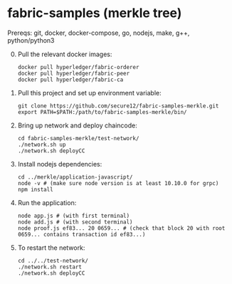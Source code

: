 # fabric-samples (merkle tree)

Prereqs: git, docker, docker-compose, go, nodejs, make, g++, python/python3

0. Pull the relevant docker images:
    ```
    docker pull hyperledger/fabric-orderer
    docker pull hyperledger/fabric-peer
    docker pull hyperledger/fabric-ca
    ```

1. Pull this project and set up environment variable:
    ```
    git clone https://github.com/secure12/fabric-samples-merkle.git
    export PATH=$PATH:/path/to/fabric-samples-merkle/bin/
    ```
2. Bring up network and deploy chaincode:
    ```
    cd fabric-samples-merkle/test-network/
    ./network.sh up
    ./network.sh deployCC
    ```
3. Install nodejs dependencies:
    ```
    cd ../merkle/application-javascript/
    node -v # (make sure node version is at least 10.10.0 for grpc)
    npm install
    ```
4. Run the application:
    ```
    node app.js # (with first terminal)
    node add.js # (with second terminal)
    node proof.js ef83... 20 0659... # (check that block 20 with root 0659... contains transaction id ef83...)
    ```
5. To restart the network:
    ```
    cd ../../test-network/
    ./network.sh restart
    ./network.sh deployCC
    ```
